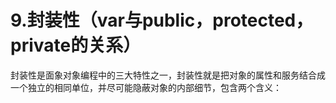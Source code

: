 # 9.封装性（var与public，protected，private的关系）

封装性是面象对象编程中的三大特性之一，封装性就是把对象的属性和服务结合成一个独立的相同单位，并尽可能隐蔽对象的内部细节，包含两个含义：

